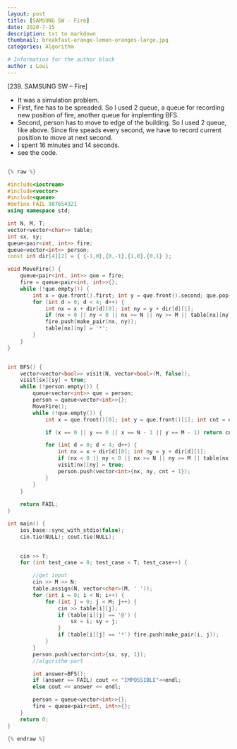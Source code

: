 ```yaml
---
layout: post
title: [SAMSUNG SW - Fire]
date: 2020-7-15
description: txt to markdown
thumbnail: breakfast-orange-lemon-oranges-large.jpg
categories: Algorithm

# Information for the author block
author : Loui
---
```


﻿[239. SAMSUNG SW – Fire]
- It was a simulation problem.
- First, fire has to be spreaded. So I used 2 queue, a queue for recording new position of fire, another queue for implemting BFS.
- Second, person has to move to edge of the building. So I used 2 queue, like above. Since fire speads every second, we have to record current position to move at next second.
- I spent 16 minutes and 14 seconds.
- see the code.

```cpp

{% raw %}

#include<iostream>
#include<vector>
#include<queue>
#define FAIL 987654321
using namespace std;

int N, M, T;
vector<vector<char>> table;
int sx, sy;
queue<pair<int, int>> fire;
queue<vector<int>> person;
const int dir[4][2] = { {-1,0},{0,-1},{1,0},{0,1} };

void MoveFire() {
	queue<pair<int, int>> que = fire;
	fire = queue<pair<int, int>>{};
	while (!que.empty()) {
		int x = que.front().first; int y = que.front().second; que.pop();
		for (int d = 0; d < 4; d++) {
			int nx = x + dir[d][0]; int ny = y + dir[d][1];
			if (nx < 0 || ny < 0 || nx >= N || ny >= M || table[nx][ny] == '#' || table[nx][ny]=='*') continue;
			fire.push(make_pair(nx, ny));
			table[nx][ny] = '*';
		}
	}
}


int BFS() {
	vector<vector<bool>> visit(N, vector<bool>(M, false));
	visit[sx][sy] = true;
	while (!person.empty()) {
		queue<vector<int>> que = person;
		person = queue<vector<int>>{};
		MoveFire();
		while (!que.empty()) {
			int x = que.front()[0]; int y = que.front()[1]; int cnt = que.front()[2]; que.pop();

			if (x == 0 || y == 0 || x == N - 1 || y == M - 1) return cnt;

			for (int d = 0; d < 4; d++) {
				int nx = x + dir[d][0]; int ny = y + dir[d][1];
				if (nx < 0 || ny < 0 || nx >= N || ny >= M || table[nx][ny] == '#' || table[nx][ny] == '*' || visit[nx][ny]==true) continue;
				visit[nx][ny] = true;
				person.push(vector<int>{nx, ny, cnt + 1});
			}
		}
	}
	
	return FAIL;
}

int main() {
	ios_base::sync_with_stdio(false);
	cin.tie(NULL); cout.tie(NULL);

	
	cin >> T;
	for (int test_case = 0; test_case < T; test_case++) {

		//get input
		cin >> M >> N;
		table.assign(N, vector<char>(M, ' '));
		for (int i = 0; i < N; i++) {
			for (int j = 0; j < M; j++) {
				cin >> table[i][j];
				if (table[i][j] == '@') {
					sx = i; sy = j;
				}
				if (table[i][j] == '*') fire.push(make_pair(i, j));
			}
		}
		person.push(vector<int>{sx, sy, 1});
		//algorithm part

		int answer=BFS();
		if (answer == FAIL) cout << "IMPOSSIBLE"<<endl;
		else cout << answer << endl;

		person = queue<vector<int>>{};
		fire = queue<pair<int, int>>{};
	}
	return 0;
}

{% endraw %}
```

